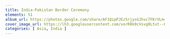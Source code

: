 ```yaml
---
title: India-Pakistan Border Ceremony
elements: 51
album_url: https://photos.google.com/share/AF1QipPJEz5rjysGJhvc7FKrVLm4l1z3xywLo7kkwi-ml_qkS8xBeXmY_CeHP9ihsgGdfA?key=QU9GTGF6djJselFJR1FHU1ppaFRhSHQtbHd4OE5R
cover_image_url: https://lh3.googleusercontent.com/vorR0k9cVsvg0Ltut--8GhSyUtDDWFVuNcBsluYY8uN2ssNF5msD8t5lH_Z7KOAsf2cPozImv3XXZZpt6GB49Jw7BEELnVOFwxzLOk4gW7_0fQEdyRHlVZI9NVfWCNNjsLm_mM9rmcylHVYp2E-cO-q4ZNtpD6qcEJsvi9jrdCrOgQ5jakpN00qbKU4cesdm5EF9Ln2FNVyHoVqu5XLFc7vSXQBIUyr1fwGFR5O8YYhfbLio0tkwVbb0RlgORyHHq60Jua_DEjIjL3hunFxS2cOJ4faOQDDZ7YiXKYsHC8N2r0lDkFGl4xK_Ui3z06QULg0BohnEWujIwAnQvf_fHKKqaKlsqppbveUa7zgutKEqKSlGSxJ-NgUytGCKWxj1SPabQ4FZWNimAhNzYTLm7-d-vzaRQULwb77YJv4Qoi1TKgnSevW41bJ7ifrXB1-LEXlInqZIjfOplXhW8RVVi3tLrMcE8G8F6GkUkmdp9vFL4PIsj3Fcsd1c2chJ5LfO4wgx_aKbzbb9J3kiytZXzRUnfEPutmRh_nclbBXerPtayWNgi-rAIScyKcC4yj7L4L7n7R2Qon4Ty5F4hR09b99eRxtcT7TlEaWyq6REPuN55duAOeak7sQ3NUtkVJm5UawRflUwj7Wv13gxAp-f4Z7t5G2MqB73=s195-p-k-no
categories: [ Asia, India ]
---
```

